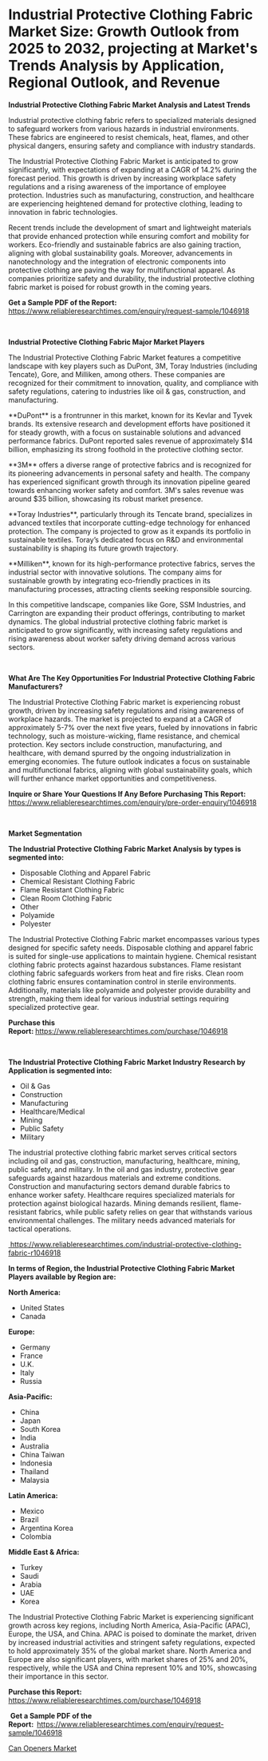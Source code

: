 <p><h1>Industrial Protective Clothing Fabric Market Size: Growth Outlook from 2025 to 2032, projecting at Market's Trends Analysis by Application, Regional Outlook, and Revenue</h1></p><p><strong>Industrial Protective Clothing Fabric Market Analysis and Latest Trends</strong></p>
<p><p>Industrial protective clothing fabric refers to specialized materials designed to safeguard workers from various hazards in industrial environments. These fabrics are engineered to resist chemicals, heat, flames, and other physical dangers, ensuring safety and compliance with industry standards.</p><p>The Industrial Protective Clothing Fabric Market is anticipated to grow significantly, with expectations of expanding at a CAGR of 14.2% during the forecast period. This growth is driven by increasing workplace safety regulations and a rising awareness of the importance of employee protection. Industries such as manufacturing, construction, and healthcare are experiencing heightened demand for protective clothing, leading to innovation in fabric technologies. </p><p>Recent trends include the development of smart and lightweight materials that provide enhanced protection while ensuring comfort and mobility for workers. Eco-friendly and sustainable fabrics are also gaining traction, aligning with global sustainability goals. Moreover, advancements in nanotechnology and the integration of electronic components into protective clothing are paving the way for multifunctional apparel. As companies prioritize safety and durability, the industrial protective clothing fabric market is poised for robust growth in the coming years.</p></p>
<p><strong>Get a Sample PDF of the Report:&nbsp;</strong> <a href="https://www.reliableresearchtimes.com/enquiry/request-sample/1046918?utm_campaign=2181&utm_medium=2&utm_source=Github&utm_content=ia&utm_term=22032025&utm_id=industrial-protective-clothing-fabric">https://www.reliableresearchtimes.com/enquiry/request-sample/1046918</a></p>
<p>&nbsp;</p>
<p><strong>Industrial Protective Clothing Fabric Major Market Players</strong></p>
<p><p>The Industrial Protective Clothing Fabric Market features a competitive landscape with key players such as DuPont, 3M, Toray Industries (including Tencate), Gore, and Milliken, among others. These companies are recognized for their commitment to innovation, quality, and compliance with safety regulations, catering to industries like oil & gas, construction, and manufacturing.</p><p>**DuPont** is a frontrunner in this market, known for its Kevlar and Tyvek brands. Its extensive research and development efforts have positioned it for steady growth, with a focus on sustainable solutions and advanced performance fabrics. DuPont reported sales revenue of approximately $14 billion, emphasizing its strong foothold in the protective clothing sector.</p><p>**3M** offers a diverse range of protective fabrics and is recognized for its pioneering advancements in personal safety and health. The company has experienced significant growth through its innovation pipeline geared towards enhancing worker safety and comfort. 3M's sales revenue was around $35 billion, showcasing its robust market presence.</p><p>**Toray Industries**, particularly through its Tencate brand, specializes in advanced textiles that incorporate cutting-edge technology for enhanced protection. The company is projected to grow as it expands its portfolio in sustainable textiles. Toray’s dedicated focus on R&D and environmental sustainability is shaping its future growth trajectory.</p><p>**Milliken**, known for its high-performance protective fabrics, serves the industrial sector with innovative solutions. The company aims for sustainable growth by integrating eco-friendly practices in its manufacturing processes, attracting clients seeking responsible sourcing.</p><p>In this competitive landscape, companies like Gore, SSM Industries, and Carrington are expanding their product offerings, contributing to market dynamics. The global industrial protective clothing fabric market is anticipated to grow significantly, with increasing safety regulations and rising awareness about worker safety driving demand across various sectors.</p></p>
<p>&nbsp;</p>
<p><strong>What Are The Key Opportunities For Industrial Protective Clothing Fabric Manufacturers?</strong></p>
<p><p>The Industrial Protective Clothing Fabric market is experiencing robust growth, driven by increasing safety regulations and rising awareness of workplace hazards. The market is projected to expand at a CAGR of approximately 5-7% over the next five years, fueled by innovations in fabric technology, such as moisture-wicking, flame resistance, and chemical protection. Key sectors include construction, manufacturing, and healthcare, with demand spurred by the ongoing industrialization in emerging economies. The future outlook indicates a focus on sustainable and multifunctional fabrics, aligning with global sustainability goals, which will further enhance market opportunities and competitiveness.</p></p>
<p><strong>Inquire or Share Your Questions If Any Before Purchasing This Report:</strong> <a href="https://www.reliableresearchtimes.com/enquiry/pre-order-enquiry/1046918?utm_campaign=2181&utm_medium=2&utm_source=Github&utm_content=ia&utm_term=22032025&utm_id=industrial-protective-clothing-fabric">https://www.reliableresearchtimes.com/enquiry/pre-order-enquiry/1046918</a></p>
<p>&nbsp;</p>
<p><strong>Market Segmentation</strong></p>
<p><strong>The Industrial Protective Clothing Fabric Market Analysis by types is segmented into:</strong></p>
<p><ul><li>Disposable Clothing and Apparel Fabric</li><li>Chemical Resistant Clothing Fabric</li><li>Flame Resistant Clothing Fabric</li><li>Clean Room Clothing Fabric</li><li>Other</li><li>Polyamide</li><li>Polyester</li></ul></p>
<p><p>The Industrial Protective Clothing Fabric market encompasses various types designed for specific safety needs. Disposable clothing and apparel fabric is suited for single-use applications to maintain hygiene. Chemical resistant clothing fabric protects against hazardous substances. Flame resistant clothing fabric safeguards workers from heat and fire risks. Clean room clothing fabric ensures contamination control in sterile environments. Additionally, materials like polyamide and polyester provide durability and strength, making them ideal for various industrial settings requiring specialized protective gear.</p></p>
<p><strong>Purchase this Report:&nbsp;</strong><a href="https://www.reliableresearchtimes.com/purchase/1046918?utm_campaign=2181&utm_medium=2&utm_source=Github&utm_content=ia&utm_term=22032025&utm_id=industrial-protective-clothing-fabric">https://www.reliableresearchtimes.com/purchase/1046918</a></p>
<p>&nbsp;</p>
<p><strong>The Industrial Protective Clothing Fabric Market Industry Research by Application is segmented into:</strong></p>
<p><ul><li>Oil & Gas</li><li>Construction</li><li>Manufacturing</li><li>Healthcare/Medical</li><li>Mining</li><li>Public Safety</li><li>Military</li></ul></p>
<p><p>The industrial protective clothing fabric market serves critical sectors including oil and gas, construction, manufacturing, healthcare, mining, public safety, and military. In the oil and gas industry, protective gear safeguards against hazardous materials and extreme conditions. Construction and manufacturing sectors demand durable fabrics to enhance worker safety. Healthcare requires specialized materials for protection against biological hazards. Mining demands resilient, flame-resistant fabrics, while public safety relies on gear that withstands various environmental challenges. The military needs advanced materials for tactical operations.</p></p>
<p><a href="https://www.reliableresearchtimes.com/industrial-protective-clothing-fabric-r1046918?utm_campaign=2181&utm_medium=2&utm_source=Github&utm_content=ia&utm_term=22032025&utm_id=industrial-protective-clothing-fabric">&nbsp;https://www.reliableresearchtimes.com/industrial-protective-clothing-fabric-r1046918</a></p>
<p><strong>In terms of Region, the Industrial Protective Clothing Fabric Market Players available by Region are:</strong></p>
<p>
    <p> <strong> North America: </strong>
        <ul>
            <li>United States</li>
            <li>Canada</li>
        </ul>
        </p> 
    <p> <strong> Europe: </strong>
        <ul>
            <li>Germany</li>
            <li>France</li>
            <li>U.K.</li>
            <li>Italy</li>
            <li>Russia</li>
        </ul>
        </p> 
    <p> <strong> Asia-Pacific: </strong>
        <ul>
            <li>China</li>
            <li>Japan</li>
            <li>South Korea</li>
            <li>India</li>
            <li>Australia</li>
            <li>China Taiwan</li>
            <li>Indonesia</li>
            <li>Thailand</li>
            <li>Malaysia</li>
        </ul>
        </p> 
    <p> <strong> Latin America: </strong>
        <ul>
            <li>Mexico</li>
            <li>Brazil</li>
            <li>Argentina Korea</li>
            <li>Colombia</li>
        </ul>
        </p> 
    <p> <strong> Middle East & Africa: </strong>
        <ul>
            <li>Turkey</li>
            <li>Saudi</li>
            <li>Arabia</li>
            <li>UAE</li>
            <li>Korea</li>
        </ul>
    </p>
    </p>
<p><p>The Industrial Protective Clothing Fabric Market is experiencing significant growth across key regions, including North America, Asia-Pacific (APAC), Europe, the USA, and China. APAC is poised to dominate the market, driven by increased industrial activities and stringent safety regulations, expected to hold approximately 35% of the global market share. North America and Europe are also significant players, with market shares of 25% and 20%, respectively, while the USA and China represent 10% and 10%, showcasing their importance in this sector.</p></p>
<p><strong>Purchase this Report: </strong><a href="https://www.reliableresearchtimes.com/purchase/1046918?utm_campaign=2181&utm_medium=2&utm_source=Github&utm_content=ia&utm_term=22032025&utm_id=industrial-protective-clothing-fabric">https://www.reliableresearchtimes.com/purchase/1046918</a></p>
<p>&nbsp;<strong>Get a Sample PDF of the Report:&nbsp;&nbsp;</strong><a href="https://www.reliableresearchtimes.com/enquiry/request-sample/1046918?utm_campaign=2181&utm_medium=2&utm_source=Github&utm_content=ia&utm_term=22032025&utm_id=industrial-protective-clothing-fabric">https://www.reliableresearchtimes.com/enquiry/request-sample/1046918</a></p>
<p><strong></strong></p>
<p><p><a href="https://github.com/AshikRahman991/Market-Research-Report-List-2/blob/main/can-openers-market.md?utm_campaign=2181&utm_medium=2&utm_source=Github&utm_content=ia&utm_term=22032025&utm_id=industrial-protective-clothing-fabric">Can Openers Market</a></p></p>